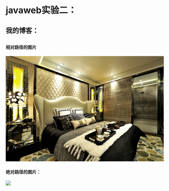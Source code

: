 # javaweb实验二：

## 我的博客：
##

#### 相对路径的图片

![img1](images/1.jpg)

#### 绝对路径的图片：

![](https://i.imgur.com/OxeVANz.jpg)
